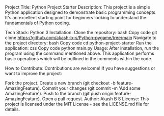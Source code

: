 Project Title: Python Project Starter
Description:
This project is a simple Python application designed to demonstrate basic programming concepts. It's an excellent starting point for beginners looking to understand the fundamentals of Python coding.

Tech Stack:
Python 3
Installation:
Clone the repository:
bash
Copy code
git clone https://github.com/akash-b-s/Python-pygame/tree/main
Navigate to the project directory:
bash
Copy code
cd python-project-starter
Run the application:
css
Copy code
python main.py
Usage:
After installation, run the program using the command mentioned above. This application performs basic operations which will be outlined in the comments within the code.

How to Contribute:
Contributions are welcome! If you have suggestions or want to improve the project:

Fork the project.
Create a new branch (git checkout -b feature-AmazingFeature).
Commit your changes (git commit -m 'Add some AmazingFeature').
Push to the branch (git push origin feature-AmazingFeature).
Open a pull request.
Author:
Akash B S
License:
This project is licensed under the MIT License - see the LICENSE.md file for details.

